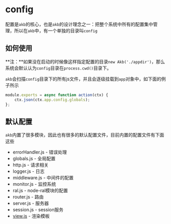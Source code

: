 # config

配置是`akb`的核心，也是`akb`的设计理念之一：把整个系统中所有的配置集中管理，所以在`akb`中，有一个单独的目录叫`config`

## 如何使用

**注：**如果没在启动的时候像这样指定配置的目录`new Akb('./appdir')`，那么系统会默认认为`config`目录在`process.cwd()`目录下。

`akb`会扫描`config`目录下的所有js文件，并且会逐级挂载到`app`对象中，如下面的例子所示

```javascript
module.exports = async function action(ctx) {
	ctx.json(ctx.app.config.globals);
};
```

## 默认配置

`akb`内置了很多模块，因此也有很多的默认配置文件，目前内置的配置文件有下面这些

- errorHandler.js - 错误处理
- globals.js - 全局配置
- http.js - 请求相关
- logger.js - 日志
- middleware.js - 中间件的配置
- monitor.js - 监控系统
- ral.js - node-ral模块的配置
- router.js - 路由
- server.js - 服务器
- session.js - session服务
- [view.js](../docs/view.md) - 渲染模板



